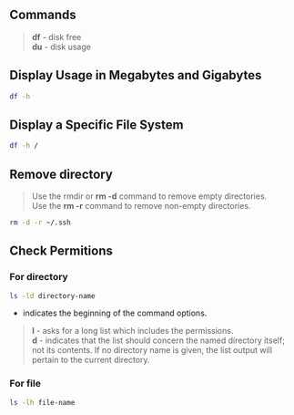 ## Commands


> **df** - disk free  
> **du** - disk usage


## Display Usage in Megabytes and Gigabytes

```sh
df -h
```

## Display a Specific File System

```sh
df -h /
```

## Remove directory
> Use the rmdir or **rm -d** command to remove empty directories.  
> Use the **rm -r** command to remove non-empty directories.

```sh
rm -d -r ~/.ssh
```

## Check Permitions

### For directory

```sh
ls -ld directory-name
```

- indicates the beginning of the command options.

> **l** - asks for a long list which includes the permissions.  
> **d** - indicates that the list should concern the named directory itself; not its contents. If no directory name is given, the list output will pertain to the current directory.

### For file

```sh
ls -lh file-name
```